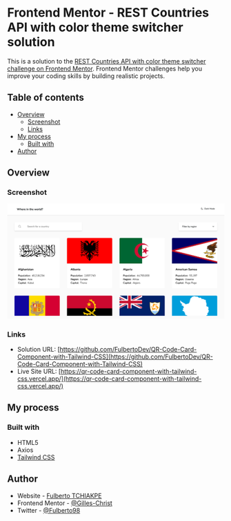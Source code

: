 # Frontend Mentor - REST Countries API with color theme switcher solution

This is a solution to
the [REST Countries API with color theme switcher challenge on Frontend Mentor](https://www.frontendmentor.io/challenges/rest-countries-api-with-color-theme-switcher-5cacc469fec04111f7b848ca).
Frontend Mentor challenges help you improve your coding skills by building realistic projects.

## Table of contents

- [Overview](#overview)
    - [Screenshot](#screenshot)
    - [Links](#links)
- [My process](#my-process)
    - [Built with](#built-with)
- [Author](#author)

## Overview

### Screenshot

![screenshot](./screenshot.png)

### Links

- Solution
  URL: [https://github.com/FulbertoDev/QR-Code-Card-Component-with-Tailwind-CSS](https://github.com/FulbertoDev/QR-Code-Card-Component-with-Tailwind-CSS)
- Live Site
  URL: [https://qr-code-card-component-with-tailwind-css.vercel.app/](https://qr-code-card-component-with-tailwind-css.vercel.app/)

## My process

### Built with

- HTML5
- Axios
- [Tailwind CSS](https://tailwindcss.com/)

## Author

- Website - [Fulberto TCHIAKPE](https://www.fulberto.dev)
- Frontend Mentor - [@Gilles-Christ](https://www.frontendmentor.io/profile/Gilles-Christ)
- Twitter - [@Fulberto98](https://www.twitter.com/Fulberto98)